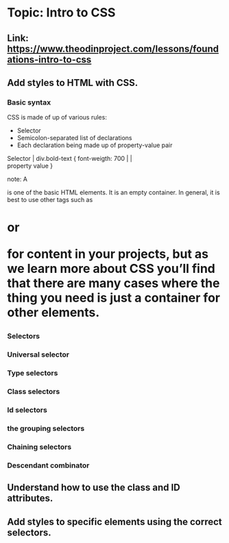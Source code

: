 # Topic: Intro to CSS

## Link: https://www.theodinproject.com/lessons/foundations-intro-to-css

## Add styles to HTML with CSS.

### Basic syntax

CSS is made of up of various rules:
- Selector
- Semicolon-separated list of declarations
- Each declaration being made up of property-value pair


Selector
    |
div.bold-text {
    font-weigth: 700
        |         |   
    property    value
}

note: 
A <div> is one of the basic HTML elements. It is an empty container. In general, it is best to use other tags such as <h1> or <p> for content in your projects, but as we learn more about CSS you’ll find that there are many cases where the thing you need is just a container for other elements.

### Selectors
### Universal selector
### Type selectors
### Class selectors
### Id selectors
### the grouping selectors
### Chaining selectors
### Descendant combinator


## Understand how to use the class and ID attributes.



## Add styles to specific elements using the correct selectors.

